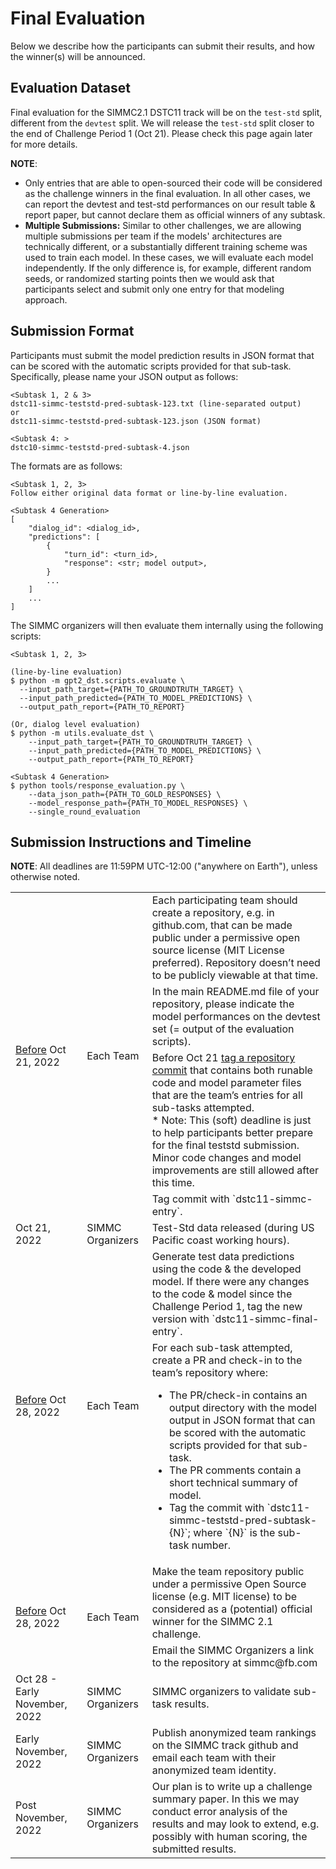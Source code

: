 # Final Evaluation

Below we describe how the participants can submit their results, and how the winner(s) will be announced.

## Evaluation Dataset

Final evaluation for the SIMMC2.1 DSTC11 track will be on the `test-std` split, different from the `devtest` split. 
We will release the `test-std` split closer to the end of Challenge Period 1 (Oct 21). Please check this page again later for more details.


**NOTE**:

* Only entries that are able to open-sourced their code will be considered as the challenge winners in the final evaluation. In all other cases, we can report the devtest and test-std performances on our result table & report paper, but cannot declare them as official winners of any subtask.
* **Multiple Submissions:** Similar to other challenges, we are allowing multiple submissions per team if the models' architectures are technically different, or a substantially different training scheme was used to train each model. In these cases, we will evaluate each model independently. If the only difference is, for example, different random seeds, or randomized starting points then we would ask that participants select and submit only one entry for that modeling approach.


## Submission Format

Participants must submit the model prediction results in JSON format that can be scored with the automatic scripts provided for that sub-task. Specifically, please name your JSON output as follows:


```
<Subtask 1, 2 & 3>
dstc11-simmc-teststd-pred-subtask-123.txt (line-separated output)
or
dstc11-simmc-teststd-pred-subtask-123.json (JSON format)

<Subtask 4: >
dstc10-simmc-teststd-pred-subtask-4.json
```

The formats are as follows:

```
<Subtask 1, 2, 3>
Follow either original data format or line-by-line evaluation.

<Subtask 4 Generation>
[
    "dialog_id": <dialog_id>,
    "predictions": [
        {
            "turn_id": <turn_id>,
            "response": <str; model output>,
        }
        ...
    ]
    ...
]
```

The SIMMC organizers will then evaluate them internally using the following scripts:

```
<Subtask 1, 2, 3>

(line-by-line evaluation)
$ python -m gpt2_dst.scripts.evaluate \
  --input_path_target={PATH_TO_GROUNDTRUTH_TARGET} \
  --input_path_predicted={PATH_TO_MODEL_PREDICTIONS} \
  --output_path_report={PATH_TO_REPORT}

(Or, dialog level evaluation)
$ python -m utils.evaluate_dst \
    --input_path_target={PATH_TO_GROUNDTRUTH_TARGET} \
    --input_path_predicted={PATH_TO_MODEL_PREDICTIONS} \
    --output_path_report={PATH_TO_REPORT}
    
<Subtask 4 Generation>
$ python tools/response_evaluation.py \
    --data_json_path={PATH_TO_GOLD_RESPONSES} \
    --model_response_path={PATH_TO_MODEL_RESPONSES} \
    --single_round_evaluation
```

## Submission Instructions and Timeline

**NOTE**: All deadlines are 11:59PM UTC-12:00 ("anywhere on Earth"), unless otherwise noted.

<table>
  <tbody>
    <tr>
      <td rowspan=4><ins>Before</ins> Oct 21, 2022</td>
      <td rowspan=4>Each Team</td>
      <td>Each participating team should create a repository, e.g. in github.com, that can be made public under a permissive open source license (MIT License preferred). Repository doesn’t need to be publicly viewable at that time.</td>
    </tr>
    <tr>
        <td>
        In the main README.md file of your repository, please indicate the model performances on the devtest set (= output of the evaluation scripts).
        </td>
    </tr>
    <tr>
      <td>
          Before Oct 21 <a href='https://git-scm.com/book/en/v2/Git-Basics-Tagging'>tag a repository commit</a> that contains both runable code and model parameter files that are the team’s entries for all sub-tasks attempted.
          <br>
          * Note: This (soft) deadline is just to help participants better prepare for the final teststd submission. Minor code changes and model improvements are still allowed after this time.
      </td>
    </tr>
    <tr>
      <td>Tag commit with `dstc11-simmc-entry`.</td>
    </tr>
    <tr>
      <td>Oct 21, 2022</td>
      <td>SIMMC Organizers</td>
      <td>Test-Std data released (during US Pacific coast working hours).</td>
    </tr>
    <tr>
      <td rowspan=2><ins>Before</ins> Oct 28, 2022</td>
      <td rowspan=2>Each Team</td>
      <td>Generate test data predictions using the code & the developed model. If there were any changes to the code & model since the Challenge Period 1, tag the new version with `dstc11-simmc-final-entry`.</td>
    </tr>
    <tr>
      <td>For each sub-task attempted, create a PR and check-in to the team’s repository where:
        <ul>
          <li>The PR/check-in contains an output directory with the model output in JSON format that can be scored with the automatic scripts provided for that sub-task.</li>
          <li>The PR comments contain a short technical summary of model.</li>
          <li>Tag the commit with `dstc11-simmc-teststd-pred-subtask-{N}`; where `{N}` is the sub-task number.</li>
        </ul>
      </td>
    </tr>
    <tr>    
      <td rowspan=2><ins>Before</ins> Oct 28, 2022</td>
      <td rowspan=2>Each Team</td>
      <td>Make the team repository public under a permissive Open Source license (e.g. MIT license) to be considered as a (potential) official winner for the SIMMC 2.1 challenge.</td>
    </tr>
    <tr>
      <td>Email the SIMMC Organizers a link to the repository at simmc@fb.com</td>
    </tr>
    <tr>
      <td>Oct 28 - Early November, 2022</td>
      <td>SIMMC Organizers</td>
      <td>SIMMC organizers to validate sub-task results.</td>
    </tr>
    <tr>
      <td>Early November, 2022</td>
      <td>SIMMC Organizers</td>
      <td>Publish anonymized team rankings on the SIMMC track github and email each team with their anonymized team identity.</td>
    </tr>
    <tr>
      <td>Post November, 2022 </td>
      <td>SIMMC Organizers</td>
      <td>Our plan is to write up a challenge summary paper. In this we may conduct error analysis of the results and may look to extend, e.g. possibly with human scoring, the submitted results.</td>
    </tr>
  </tbody>
</table>
